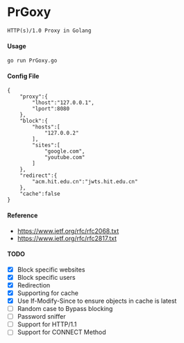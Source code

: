 # PrGoxy

```
HTTP(s)/1.0 Proxy in Golang
```

#### Usage
```
go run PrGoxy.go
```

#### Config File
```
{
    "proxy":{
        "lhost":"127.0.0.1",
        "lport":8080
    },
    "block":{
        "hosts":[
            "127.0.0.2"
        ],
        "sites":[
            "google.com",
            "youtube.com"
        ]
    },
    "redirect":{
        "acm.hit.edu.cn":"jwts.hit.edu.cn"
    },
    "cache":false
}
```

#### Reference
* https://www.ietf.org/rfc/rfc2068.txt
* https://www.ietf.org/rfc/rfc2817.txt

#### TODO
- [x] Block specific websites
- [x] Block specific users
- [x] Redirection
- [x] Supporting for cache
- [x] Use If-Modify-Since to ensure objects in cache is latest
- [ ] Random case to Bypass blocking
- [ ] Password sniffer
- [ ] Support for HTTP/1.1
- [ ] Support for CONNECT Method
